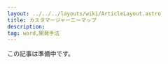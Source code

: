 ```yaml
---
layout: ../../../layouts/wiki/ArticleLayout.astro
title: カスタマージャーニーマップ
description:
tag: word,開発手法
---
```


この記事は準備中です。
